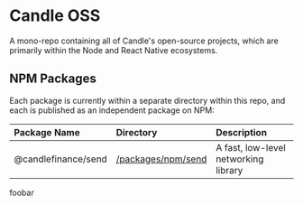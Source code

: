 # Candle OSS

A mono-repo containing all of Candle's open-source projects, which are primarily within the Node and React Native ecosystems.

## NPM Packages

Each package is currently within a separate directory within this repo, and each is published as an independent package on NPM:

| Package Name        | Directory                               | Description                          |
| :------------------ | :-------------------------------------- | :----------------------------------- |
| @candlefinance/send | [/packages/npm/send](packages/npm/send) | A fast, low-level networking library |

foobar
